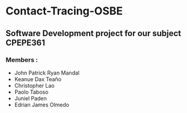 # Contact-Tracing-OSBE
## Software Development project for our subject CPEPE361
### Members :
- John Patrick Ryan Mandal 
- Keanue Dax Teaño
- Christopher Lao
- Paolo Taboso
- Juniel Paden
- Edrian James Olmedo
